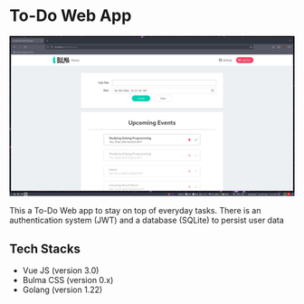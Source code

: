 # To-Do Web App

![Banner](./assets/img/banner_1.png)

This a To-Do Web app to stay on top of everyday tasks.
There is an authentication system (JWT) and a database (SQLite) to persist user data


## Tech Stacks

- Vue JS (version 3.0)
- Bulma CSS (version 0.x)
- Golang (version 1.22)
